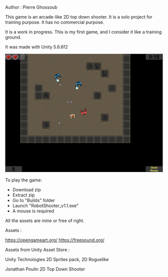 Author : Pierre Ghossoub

This game is an arcade-like 2D top down shooter.
It is a solo project for training purpose.
It has no commercial purpose.

It is a work in progress.
This is my first game, and I consider it like a training ground.

It was made with Unity 5.6.6f2

![Alt text](/Screens/RS2.png?raw=true "screenshot1")


To play the game:
- Download zip
- Extract zip
- Go to "Builds" folder
- Launch "RobotShooter_v1.1.exe"
- A mouse is required

All the assets are mine or free of right.

Assets : 

https://opengameart.org/
https://freesound.org/


Assets from Unity Asset Store : 

Unity Technologies
2D Sprites pack, 2D Roguelike

Jonathan Poulin
2D Top Down Shooter
